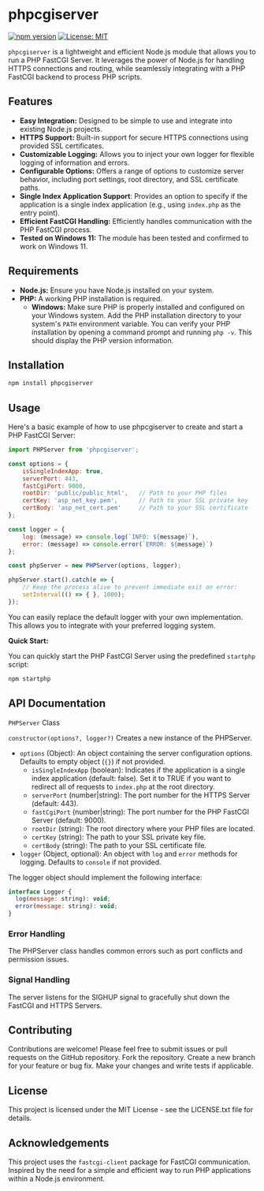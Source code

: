 # phpcgiserver

[![npm version](https://badge.fury.io/js/phpcgiserver.svg)](https://badge.fury.io/js/phpcgiserver)
[![License: MIT](https://img.shields.io/badge/License-MIT-yellow.svg)](https://opensource.org/licenses/MIT)

`phpcgiserver` is a lightweight and efficient Node.js module that allows you to run a PHP FastCGI Server. It leverages the power of Node.js for handling HTTPS connections and routing, while seamlessly integrating with a PHP FastCGI backend to process PHP scripts.

## Features

*   **Easy Integration:** Designed to be simple to use and integrate into existing Node.js projects.
*   **HTTPS Support:** Built-in support for secure HTTPS connections using provided SSL certificates.
*   **Customizable Logging:** Allows you to inject your own logger for flexible logging of information and errors.
*   **Configurable Options:** Offers a range of options to customize server behavior, including port settings, root directory, and SSL certificate paths.
*   **Single Index Application Support**:  Provides an option to specify if the application is a single index application (e.g., using `index.php` as the entry point).
*   **Efficient FastCGI Handling:**  Efficiently handles communication with the PHP FastCGI process.
*   **Tested on Windows 11:** The module has been tested and confirmed to work on Windows 11.

## Requirements

*   **Node.js:** Ensure you have Node.js installed on your system.
*   **PHP:** A working PHP installation is required.
    *   **Windows:**  Make sure PHP is properly installed and configured on your Windows system. Add the PHP installation directory to your system's `PATH` environment variable. You can verify your PHP installation by opening a command prompt and running `php -v`. This should display the PHP version information.

## Installation
```bash
npm install phpcgiserver
```

## Usage
Here's a basic example of how to use phpcgiserver to create and start a PHP FastCGI Server:

```js
import PHPServer from 'phpcgiserver';

const options = {
    isSingleIndexApp: true,
    serverPort: 443,
    fastCgiPort: 9000,
    rootDir: 'public/public_html',   // Path to your PHP files
    certKey: 'asp_net_key.pem',      // Path to your SSL private key
    certBody: 'asp_net_cert.pem'     // Path to your SSL certificate
};

const logger = {
    log: (message) => console.log(`INFO: ${message}`),
    error: (message) => console.error(`ERROR: ${message}`)
};

const phpServer = new PHPServer(options, logger);

phpServer.start().catch(e => {
    // Keep the process alive to prevent immediate exit on error:
    setInterval(() => { }, 1000);
});
```
You can easily replace the default logger with your own implementation. This allows you to integrate with your preferred logging system.

**Quick Start:**

You can quickly start the PHP FastCGI Server using the predefined `startphp` script:
```bash
npm startphp
```

## API Documentation
`PHPServer` Class

`constructor(options?, logger?)` Creates a new instance of the PHPServer.

* `options` (Object): An object containing the server configuration options. Defaults to empty object (`{}`) if not provided.
    * `isSingleIndexApp` (boolean): Indicates if the application is a single index application (default: false). Set it to TRUE if you want to redirect all of requests to `index.php` at the root directory.
    * `serverPort` (number|string): The port number for the HTTPS Server (default: 443).
    * `fastCgiPort` (number|string): The port number for the PHP FastCGI Server (default: 9000).
    * `rootDir` (string): The root directory where your PHP files are located.
    * `certKey` (string): The path to your SSL private key file.
    * `certBody` (string): The path to your SSL certificate file.
* `logger` (Object, optional): An object with `log` and `error` methods for logging. Defaults to `console` if not provided.

The logger object should implement the following interface:
```js
interface Logger {
  log(message: string): void;
  error(message: string): void;
}
```

### Error Handling
The PHPServer class handles common errors such as port conflicts and permission issues.

### Signal Handling
The server listens for the SIGHUP signal to gracefully shut down the FastCGI and HTTPS Servers.

## Contributing
Contributions are welcome! Please feel free to submit issues or pull requests on the GitHub repository.
Fork the repository.
Create a new branch for your feature or bug fix.
Make your changes and write tests if applicable.

## License
This project is licensed under the MIT License - see the LICENSE.txt file for details.

## Acknowledgements
This project uses the `fastcgi-client` package for FastCGI communication.
Inspired by the need for a simple and efficient way to run PHP applications within a Node.js environment.

